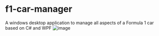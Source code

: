 # f1-car-manager
A windows desktop application to manage all aspects of a Formula 1 car based on C# and WPF
![image](https://github.com/user-attachments/assets/a869faa3-ed15-4f6f-8f34-3e622ca4d8a0)

